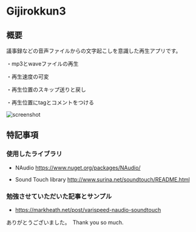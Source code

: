 # Gijirokkun3

## 概要
議事録などの音声ファイルからの文字起こしを意識した再生アプリです。

・mp3とwaveファイルの再生

・再生速度の可変

・再生位置のスキップ送りと戻し

・再生位置にtagとコメントをつける

![screenshot](https://user-images.githubusercontent.com/95476875/148665522-b1607ade-a690-4296-81d4-216916b7f162.jpg)


## 特記事項


### 使用したライブラリ

- NAudio  https://www.nuget.org/packages/NAudio/

- Sound Touch library  http://www.surina.net/soundtouch/README.html

### 勉強させていただいた記事とサンプル

- https://markheath.net/post/varispeed-naudio-soundtouch


ありがとうございました。　Thank you so much.

